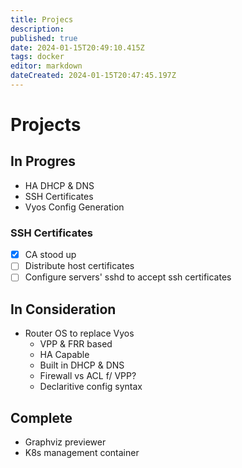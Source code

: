 ```yaml
---
title: Projecs
description: 
published: true
date: 2024-01-15T20:49:10.415Z
tags: docker
editor: markdown
dateCreated: 2024-01-15T20:47:45.197Z
---
```


# Projects
## In Progres
- HA DHCP & DNS
- SSH Certificates
- Vyos Config Generation
### SSH Certificates
- [X] CA stood up
- [ ] Distribute host certificates
- [ ] Configure servers' sshd to accept ssh certificates

## In Consideration
- Router OS to replace Vyos
  - VPP & FRR based
  - HA Capable
  - Built in DHCP & DNS
  - Firewall vs ACL f/ VPP?
  - Declaritive config syntax
## Complete
- Graphviz previewer
- K8s management container